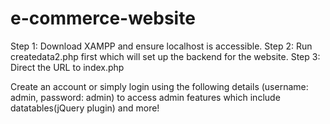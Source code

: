 # e-commerce-website

Step 1: Download XAMPP and ensure localhost is accessible.
Step 2: Run createdata2.php first which will set up the backend for the website.
Step 3: Direct the URL to index.php

Create an account or simply login using the following details (username: admin, password: admin) to access admin features which include datatables(jQuery plugin) and more!
